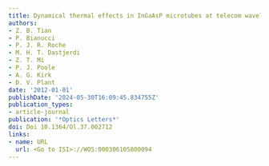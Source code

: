 ```yaml
---
title: Dynamical thermal effects in InGaAsP microtubes at telecom wavelengths
authors:
- Z. B. Tian
- P. Bianucci
- P. J. R. Roche
- M. H. T. Dastjerdi
- Z. T. Mi
- P. J. Poole
- A. G. Kirk
- D. V. Plant
date: '2012-01-01'
publishDate: '2024-05-30T16:09:45.834755Z'
publication_types:
- article-journal
publication: '*Optics Letters*'
doi: Doi 10.1364/Ol.37.002712
links:
- name: URL
  url: <Go to ISI>://WOS:000306105800094
---
```

